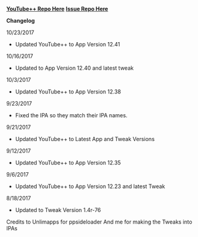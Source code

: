 **[YouTube++ Repo Here](https://github.com/JMccormick264/YouTubePP)**
**[Issue Repo Here](https://github.com/eni9889/YT-PP-Issues)**

**Changelog**

10/23/2017

 - Updated YouTube++ to App Version 12.41

10/16/2017

 - Updated to App Version 12.40 and latest tweak

10/3/2017

 - Updated YouTube++ to App Version 12.38

9/23/2017

 - Fixed the IPA so they match their IPA names.

9/21/2017

 - Updated YouTube++ to Latest App and Tweak Versions

9/12/2017

 - Updated YouTube++ to App Version 12.35

9/6/2017

 - Updated YouTube++ to App Version 12.23 and latest Tweak

8/18/2017

 - Updated to Tweak Version 1.4r-76

 Credits to Unlimapps for ppsideloader
 And me for making the Tweaks into IPAs

